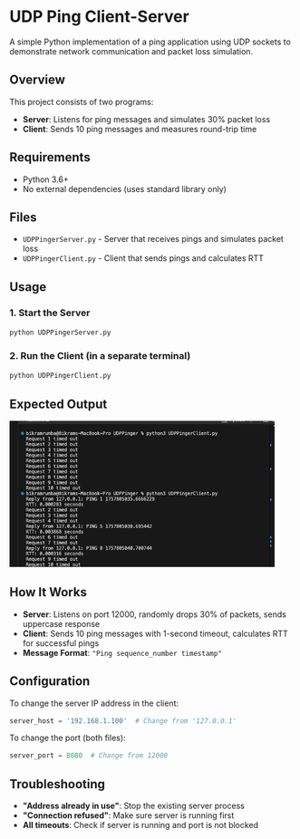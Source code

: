 # UDP Ping Client-Server

A simple Python implementation of a ping application using UDP sockets to demonstrate network communication and packet loss simulation.

## Overview

This project consists of two programs:
- **Server**: Listens for ping messages and simulates 30% packet loss
- **Client**: Sends 10 ping messages and measures round-trip time

## Requirements

- Python 3.6+
- No external dependencies (uses standard library only)

## Files

- `UDPPingerServer.py` - Server that receives pings and simulates packet loss
- `UDPPingerClient.py` - Client that sends pings and calculates RTT

## Usage

### 1. Start the Server
```bash
python UDPPingerServer.py
```

### 2. Run the Client (in a separate terminal)
```bash
python UDPPingerClient.py
```

## Expected Output
![output](image.png)

## How It Works

- **Server**: Listens on port 12000, randomly drops 30% of packets, sends uppercase response
- **Client**: Sends 10 ping messages with 1-second timeout, calculates RTT for successful pings
- **Message Format**: `"Ping sequence_number timestamp"`

## Configuration

To change the server IP address in the client:
```python
server_host = '192.168.1.100'  # Change from '127.0.0.1'
```

To change the port (both files):
```python
server_port = 8080  # Change from 12000
```

## Troubleshooting

- **"Address already in use"**: Stop the existing server process
- **"Connection refused"**: Make sure server is running first
- **All timeouts**: Check if server is running and port is not blocked